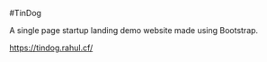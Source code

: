 #TinDog

A single page startup landing demo website made using Bootstrap.

https://tindog.rahul.cf/
